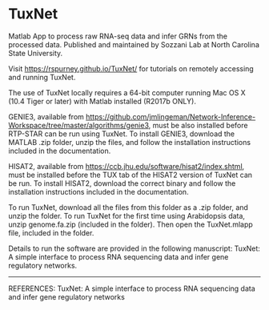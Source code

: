 # TuxNet
Matlab App to process raw RNA-seq data and infer GRNs from the processed data. Published and maintained by Sozzani Lab at North Carolina State University.

Visit https://rspurney.github.io/TuxNet/ for tutorials on remotely accessing and running TuxNet.

The use of TuxNet locally requires a 64-bit computer running Mac OS X (10.4 Tiger or later) with Matlab installed (R2017b ONLY).

GENIE3, available from https://github.com/jmlingeman/Network-Inference-Workspace/tree/master/algorithms/genie3, must be also installed before RTP-STAR can be run using TuxNet. To install GENIE3, download the MATLAB .zip folder, unzip the files, and follow the installation instructions included in the documentation.

HISAT2, available from https://ccb.jhu.edu/software/hisat2/index.shtml, must be installed before the TUX tab of the HISAT2 version of TuxNet can be run. To install HISAT2, download the correct binary and follow the installation instructions included in the documentation.

To run TuxNet, download all the files from this folder as a .zip folder, and unzip the folder. To run TuxNet for the first time using Arabidopsis data, unzip genome.fa.zip (included in the folder). Then open the TuxNet.mlapp file, included in the folder.   

Details to run the software are provided in the following manuscript:
TuxNet: A simple interface to process RNA sequencing data and infer gene regulatory networks.

----------------------------------------------------------------------------------------------------------------------------
REFERENCES:
TuxNet: A simple interface to process RNA sequencing data and infer gene regulatory networks
